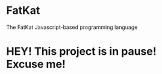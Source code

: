 # FatKat
The FatKat Javascript-based programming language
# HEY! This project is in pause! Excuse me!
